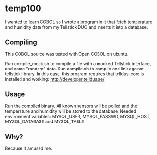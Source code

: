 # temp100
I wanted to learn COBOL so I wrote a program in it that fetch temperature and humidity data from my Tellstick DUO and inserts it into a database.

## Compiling
This COBOL source was tested with Open COBOL on ubuntu.

Run compile_mock.sh to compile a file with a mocked Tellstick interface, and some "random" data. 
Run compile.sh to compile and link against tellstick library. In this case, this program requires that telldus-core is installed and working: http://developer.telldus.se/

## Usage
Run the compiled binary. All known sensors will be polled and the temperature and humidity will be stored to the database.
Needed environment variables: MYSQL_USER, MYSQL_PASSWD, MYSQL_HOST, MYSQL_DATABASE and MYSQL_TABLE

## Why?
Because it amused me.
